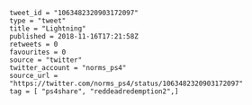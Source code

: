 ```
tweet_id = "1063482320903172097"
type = "tweet"
title = "Lightning"
published = 2018-11-16T17:21:58Z
retweets = 0
favourites = 0
source = "twitter"
twitter_account = "norms_ps4"
source_url = "https://twitter.com/norms_ps4/status/1063482320903172097"
tag = [ "ps4share", "reddeadredemption2",]
```

<p class='image'><img src='http://mnf.m17s.net/2018/11/16/DsI_iJKXQAI4Ba9.jpg' alt=''></p>

